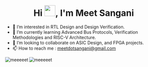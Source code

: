 
<h1 align="center">Hi <img src="https://github.com/TheDudeThatCode/TheDudeThatCode/raw/master/Assets/Hi.gif" style="width: 35px;
  height: 35px; max-width: 100%; display: inline-block;" data-target="animated-image.originalImage">, I'm Meet Sangani</h1>
  
- 👀 I’m interested in RTL Design and Design Verification.
- 🌱 I’m currently learning Advanced Bus Protocols, Verification Methodologies and RISC-V Architecture.
- 💞️ I’m looking to collaborate on ASIC Design, and FPGA projects.
- 📫 How to reach me : meetdotsangani@gmail.com

<p><img align="left" src="https://github-readme-stats.vercel.app/api/top-langs?username=meeeeet&show_icons=true&theme=dark&locale=en&layout=compact" alt="meeeeet" /></p>


<p align="left"> <img src="https://komarev.com/ghpvc/?username=meeeeet&label=Profile%20views&color=306382&style=plastic" alt="meeeeet" /> </p>


